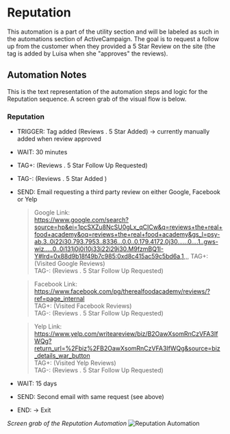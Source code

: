 # Reputation
This automation is a part of the utility section and will be labeled as such in the automations section of ActiveCampaign. The goal is to request a follow up from the customer when they provided a 5 Star Review on the site (the tag is added by Luisa when she "approves" the reviews).

## Automation Notes
This is the text representation of the automation steps and logic for the Reputation sequence. A screen grab of the visual flow is below. 

### Reputation 
  * TRIGGER: Tag added (Reviews . 5 Star Added) -> currently manually added when review approved
  * WAIT: 30 minutes
  * TAG+: (Reviews . 5 Star Follow Up Requested)
  * TAG-: (Reviews . 5 Star Added )
  * SEND: Email requesting a third party review on either Google, Facebook or Yelp
    > Google Link:  
    https://www.google.com/search?source=hp&ei=1pcSXZu8NcSU0gLx_qCICw&q=reviews+the+real+food+academy&oq=reviews+the+real+food+academy&gs_l=psy-ab.3..0i22i30.793.7953..8336...0.0..0.179.4172.0j30......0....1..gws-wiz.....0..0i131j0j0i10j33i22i29i30.M9fzmBQ1I-Y#lrd=0x88d9b18f49b7c985:0xd8c415ac59c5bd6a,1,,,
    TAG+: (Visited Google Reviews)  
    TAG-: (Reviews . 5 Star Follow Up Requested)  

    > Facebook Link:  
    https://www.facebook.com/pg/therealfoodacademy/reviews/?ref=page_internal  
    TAG+: (Visited Facebook Reviews)  
    TAG-: (Reviews . 5 Star Follow Up Requested)  

    > Yelp Link:
    https://www.yelp.com/writeareview/biz/B2OawXsomRnCzVFA3IfWQg?return_url=%2Fbiz%2FB2OawXsomRnCzVFA3IfWQg&source=biz_details_war_button  
    TAG+: (Visited Yelp Reviews)  
    TAG-: (Reviews . 5 Star Follow Up Requested)  
  * WAIT: 15 days  
  * SEND: Second email with same request (see above)
  * END: -> Exit

_Screen grab of the Reputation Automation_
![Reputation Automation](/doco/img/reputation.jpg)